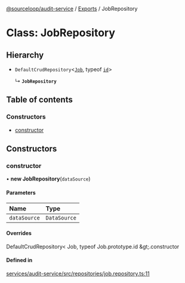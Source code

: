 [@sourceloop/audit-service](../README.md) / [Exports](../modules.md) / JobRepository

# Class: JobRepository

## Hierarchy

- `DefaultCrudRepository`<[`Job`](Job.md), typeof [`id`](Job.md#id)\>

  ↳ **`JobRepository`**

## Table of contents

### Constructors

- [constructor](JobRepository.md#constructor)

## Constructors

### constructor

• **new JobRepository**(`dataSource`)

#### Parameters

| Name | Type |
| :------ | :------ |
| `dataSource` | `DataSource` |

#### Overrides

DefaultCrudRepository&lt;
  Job,
  typeof Job.prototype.id
\&gt;.constructor

#### Defined in

[services/audit-service/src/repositories/job.repository.ts:11](https://github.com/sourcefuse/loopback4-microservice-catalog/blob/53060ad88/services/audit-service/src/repositories/job.repository.ts#L11)
